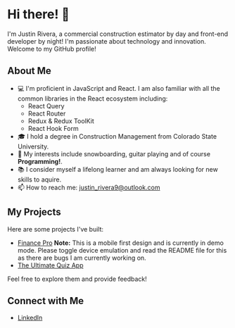 # Hi there! 👋
I'm Justin Rivera, a commercial construction estimator by day and front-end developer by night! I'm passionate about technology and innovation. Welcome to my GitHub profile!

## About Me
- 💻 I'm proficient in JavaScript and React. I am also familiar with all the common libraries in the React ecosystem including:
    - React Query
    - React Router
    - Redux & Redux ToolKit
    - React Hook Form
- 🎓 I hold a degree in Construction Management from Colorado State University.
- 🌟 My interests include snowboarding, guitar playing and of course **Programming!**.
- 📚 I consider myself a lifelong learner and am always looking for new skills to aquire.
- 📫 How to reach me: justin_rivera9@outlook.com

## My Projects
Here are some projects I've built:

- [Finance Pro](https://finance-pro-demo.netlify.app/) **Note:** This is a mobile first design and is currently in demo mode. Please toggle device emulation and read the README file for this as there are bugs I am currently working on.
- [The Ultimate Quiz App](https://finance-pro-demo.netlify.app/)

Feel free to explore them and provide feedback!

## Connect with Me
- [LinkedIn](https://www.linkedin.com/in/justinrivera9/)
